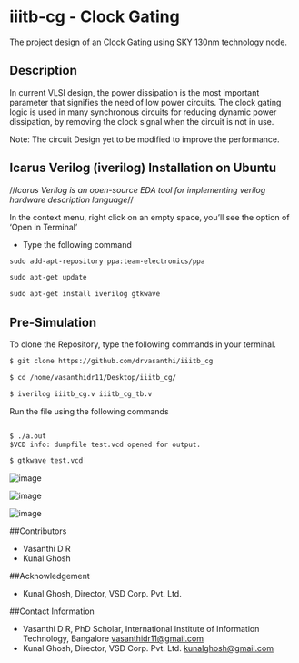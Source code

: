 # iiitb-cg - Clock Gating
  The project design of an Clock Gating using SKY 130nm technology node. 
  
## Description
  In current VLSI design, the power dissipation is the most important parameter that signifies the need of low power circuits. The clock gating logic is used in many synchronous circuits for reducing dynamic power dissipation, by removing the clock signal when the circuit is not in use. 

Note: The circuit Design yet to be modified to improve the performance.

## Icarus Verilog (iverilog) Installation on Ubuntu
  //_Icarus Verilog is an open-source EDA tool for implementing verilog hardware description language_//
  
 In the context menu, right click on an empty space, you’ll see the option of ‘Open in Terminal’
 
  * Type the following command
 ```html
sudo add-apt-repository ppa:team-electronics/ppa

sudo apt-get update

sudo apt-get install iverilog gtkwave
 ```
## Pre-Simulation
To clone the Repository, type the following commands in your terminal.
```html
$ git clone https://github.com/drvasanthi/iiitb_cg

$ cd /home/vasanthidr11/Desktop/iiitb_cg/

$ iverilog iiitb_cg.v iiitb_cg_tb.v
```
Run the file using the following commands
```html

$ ./a.out
$VCD info: dumpfile test.vcd opened for output.

$ gtkwave test.vcd
```
![image](https://user-images.githubusercontent.com/67214592/181414773-8ba123ca-ea46-4fc7-97a2-5a7f168a69ee.png)

![image](https://user-images.githubusercontent.com/67214592/181414854-920be29d-4828-49d9-8f6a-2e256a4be945.png)

![image](https://user-images.githubusercontent.com/67214592/181414927-11260dd3-b2ab-4edf-88fc-3621c7e3ffe2.png)


##Contributors
  * Vasanthi D R
  * Kunal Ghosh

##Acknowledgement
  * Kunal Ghosh, Director, VSD Corp. Pvt. Ltd.

##Contact Information
  * Vasanthi D R, PhD Scholar, International Institute of Information Technology, Bangalore vasanthidr11@gmail.com
  * Kunal Ghosh, Director, VSD Corp. Pvt. Ltd. kunalghosh@gmail.com
